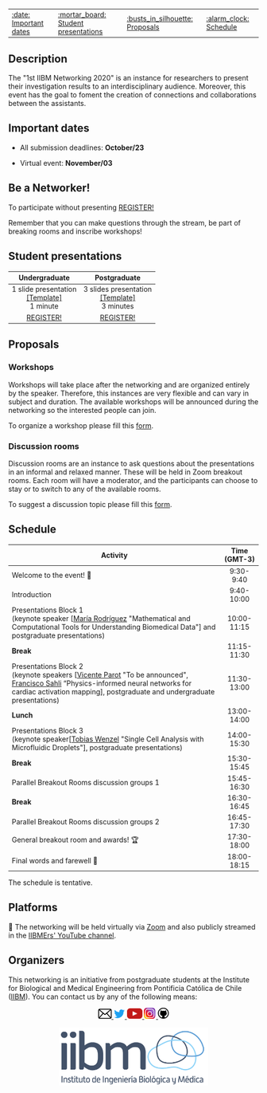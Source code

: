<center>
<table>
<tr>
  <td><a href="#important-dates">:date: Important dates</a></td>
  <td><a href="#student-presentations">:mortar_board: Student presentations</a></td>
  <td><a href="#proposals">:busts_in_silhouette: Proposals</a></td>
  <td><a href="#schedule">:alarm_clock: Schedule</a></td>
</tr>
</table>
</center>

## Description

The "1st IIBM Networking 2020" is an instance for researchers to present their investigation results to an interdisciplinary audience. Moreover, this event has the goal to foment the creation of connections and collaborations between the assistants. 

## Important dates

 - All submission deadlines: **October/23**

 - Virtual event: **November/03**

## Be a Networker!

To participate without presenting [REGISTER!](https://docs.google.com/forms/d/e/1FAIpQLSf8pZyI7lL4gW7tDGXcgVtoJ1FxgdTYxRhqsfLMl5ztcu0XjA/viewform?usp=sf_link)

Remember that you can make questions through the stream, be part of breaking rooms and inscribe workshops!

## Student presentations

| Undergraduate  | Postgraduate |  
|:---:|:---:|
|1 slide presentation<br>[[Template]](https://github.com/IIBMErs/1st-IIBM-Networking-2020/blob/master/templates/Template%201%20page.pptx)<br> 1 minute|3 slides presentation<br>[[Template]](https://github.com/IIBMErs/1st-IIBM-Networking-2020/blob/master/templates/Template%203%20page.pptx)<br>3 minutes|
|[REGISTER!](https://docs.google.com/forms/d/e/1FAIpQLSdQiyXymsQbQ9u8FVLNob-Iz9Yd72xhXDHhAljhp5QQ1xj1Pw/viewform?usp=sf_link) | [REGISTER!](https://docs.google.com/forms/d/e/1FAIpQLSfkcXWRbVFJqf1Ha86PBapHeKbjdZ2pi5zQNIEn7n9eIRdgXQ/viewform?usp=sf_link)  | 

## Proposals
### Workshops
Workshops will take place after the networking and are organized entirely by the speaker. Therefore, this instances are very flexible and can vary in subject and duration. The available workshops will be announced during the networking so the interested people can join.

To organize a workshop please fill this [form](https://docs.google.com/forms/d/e/1FAIpQLSdwE-EEdabz2bOLFyW4XRdaN6SfaduGyjFfPWKT8UmeJLoMKA/viewform?usp=sf_link).

### Discussion rooms
Discussion rooms are an instance to ask questions about the presentations in an informal and relaxed manner. These will be held in Zoom breakout rooms. Each room will have a moderator, and the participants can choose to stay or to switch to any of the available rooms. 

To suggest a discussion topic please fill this [form](https://docs.google.com/forms/d/e/1FAIpQLSdTSCjS7YmxSmdnOpQmdK1ITtFL1jdc9MRECXo1LQPaGOesng/viewform?usp=sf_link).

## Schedule

|**Activity**|Time (GMT-3)|
|---|:-----:|
|Welcome to the event! :confetti_ball:|9:30-9:40|
|Introduction|9:40-10:00|
|Presentations Block 1<br>(keynote speaker [[María Rodríguez](https://scholar.google.com/citations?hl=es&user=AIo0lxYAAAAJ) "Mathematical and Computational Tools for Understanding Biomedical Data"] and postgraduate presentations)|10:00-11:15|
|**Break**|11:15-11:30|
|Presentations Block 2<br>(keynote speakers [[Vicente Parot](https://scholar.google.com/citations?hl=es&user=RiMA-zwAAAAJ) "To be announced", [Francisco  Sahli](https://scholar.google.com/citations?hl=es&user=9wRFbcEAAAAJ) “Physics-informed neural networks for cardiac activation mapping], postgraduate and undergraduate presentations)|11:30-13:00|
|**Lunch**|13:00-14:00|
|Presentations Block 3<br>(keynote speaker[[Tobias Wenzel](https://scholar.google.com/citations?hl=es&user=41v3inwAAAAJ) "Single Cell Analysis with Microfluidic Droplets"], postgraduate presentations)| 14:00-15:30|
|**Break**|15:30-15:45|
|Parallel Breakout Rooms discussion groups 1|15:45-16:30|
|**Break**|16:30-16:45|
|Parallel Breakout Rooms discussion groups 2|16:45-17:30|
|General breakout room and awards! :trophy:|17:30-18:00|
|Final words and farewell :wave:|18:00-18:15|

The schedule is tentative.

## Platforms

:round_pushpin: The networking will be held virtually via [Zoom](https://zoom.us/) and also publicly streamed in the [IIBMErs' YouTube channel]().


## Organizers

This networking is an initiative from postgraduate students at the Institute for Biological and Medical Engineering from Pontificia Católica de Chile ([IIBM](https://ingenieriabiologicaymedica.uc.cl/en/)). You can contact us by any of the following means: 

<p align="center">
    <a href="mailto:networking.iibmers@gmail.com">
        <img src="https://github.com/IIBMErs/1st-IIBM-Networking-2020/blob/master/images/email.png?raw=true" width="27" >
    </a>
    <a href="https://twitter.com/IIBMErs_">
        <img src="https://github.com/IIBMErs/1st-IIBM-Networking-2020/blob/master/images/twitter.png?raw=true" width="23" />
    </a> 
    <a href="https://www.youtube.com/channel/UCkovYMRH5t05yrkC0AegO1A?view_as=subscriber">
        <img src="https://github.com/IIBMErs/1st-IIBM-Networking-2020/blob/master/images/youtube.png?raw=true" width="31" />
    </a>
    <a href="https://www.instagram.com/iibmers/?hl=en">
        <img src="https://github.com/IIBMErs/1st-IIBM-Networking-2020/blob/master/images/insta.png?raw=true" width="24" >
    </a>
    <a href="https://github.com/IIBMErs">
        <img src="https://github.com/IIBMErs/1st-IIBM-Networking-2020/blob/master/images/github.png?raw=true" width="22" >
    </a>
</p>

<center>
<img src="https://github.com/IIBMErs/1st-IIBM-Networking-2020/blob/master/images/iibm-color.png?raw=true" width="300">
</center>
